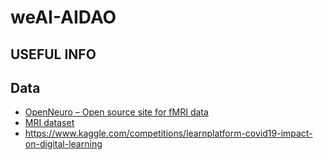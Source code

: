 # weAI-AIDAO
## USEFUL INFO 
## Data

- [OpenNeuro – Open source site for fMRI data](https://openneuro.org)
- [MRI dataset](https://www.kaggle.com/datasets/jboysen/mri-and-alzheimers)
- https://www.kaggle.com/competitions/learnplatform-covid19-impact-on-digital-learning
